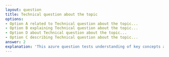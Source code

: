 ```yaml
---
layout: question
title: Technical question about the topic
options:
- Option A related to Technical question about the topic...
- Option B explaining Technical question about the topic...
- Option D about Technical question about the topic...
- Option C describing Technical question about the topic...
answer: 2
explanation: 'This azure question tests understanding of key concepts and best practices.'
---
```

